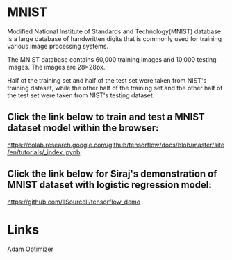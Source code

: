 # MNIST
Modified National Institute of Standards and Technology(MNIST) database is a large database of handwritten digits that is commonly used for training various image processing systems.

The MNIST database contains 60,000 training images and 10,000 testing images. The images are 28×28px.

Half of the training set and half of the test set were taken from NIST's training dataset, while the other half of the training set and the other half of the test set were taken from NIST's testing dataset.

## Click the link below to train and test a MNIST dataset model within the browser:

https://colab.research.google.com/github/tensorflow/docs/blob/master/site/en/tutorials/_index.ipynb

## Click the link below for Siraj's demonstration of MNIST dataset with logistic regression model:

https://github.com/llSourcell/tensorflow_demo

# Links

[Adam Optimizer](https://smist08.wordpress.com/tag/adam-optimizer/)

